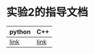 # 实验2的指导文档

| python                       | C++                     |
| ---------------------------- | ----------------------- |
| [link](./linklise_python.md) | [link](linklist_C++.md) |